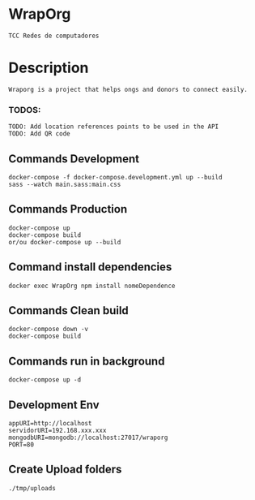 # WrapOrg
    TCC Redes de computadores

# Description
    Wraporg is a project that helps ongs and donors to connect easily.

### TODOS: 
    TODO: Add location references points to be used in the API
    TODO: Add QR code

## Commands Development
    docker-compose -f docker-compose.development.yml up --build
    sass --watch main.sass:main.css

## Commands Production
    docker-compose up
    docker-compose build
    or/ou docker-compose up --build

## Command install dependencies
    docker exec WrapOrg npm install nomeDependence

## Commands Clean build
    docker-compose down -v
    docker-compose build

## Commands run in background
    docker-compose up -d

## Development Env
    appURI=http://localhost
    servidorURI=192.168.xxx.xxx
    mongodbURI=mongodb://localhost:27017/wraporg
    PORT=80

## Create Upload folders
    ./tmp/uploads